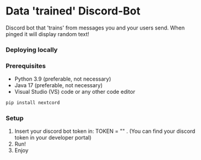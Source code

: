 # Data 'trained' Discord-Bot
Discord bot that 'trains' from messages you and your users send. When pinged it will display random text!

### Deploying locally

### Prerequisites
* Python 3.9 (preferable, not necessary)
* Java 17 (preferable, not necessary)
* Visual Studio (VS) code or any other code editor

```cmd 
pip install nextcord
```

### Setup
1. Insert your discord bot token in: TOKEN = "" . (You can find your discord token in your developer portal)
2. Run!
3. Enjoy





